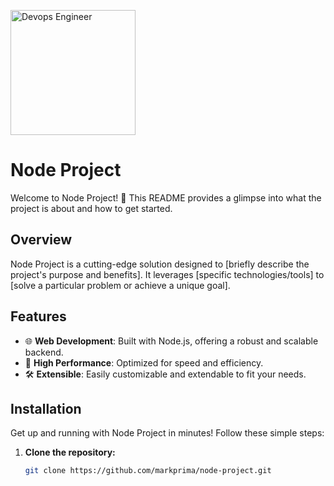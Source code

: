 <p align="left">
  <img src="https://media.tenor.com/fTn8nzYCO1QAAAAM/kuru-kuru-kuru.gif" alt="Devops Engineer" width="200">
</p>

# Node Project

Welcome to Node Project! 🚀 This README provides a glimpse into what the project is about and how to get started.

## Overview

Node Project is a cutting-edge solution designed to [briefly describe the project's purpose and benefits]. It leverages [specific technologies/tools] to [solve a particular problem or achieve a unique goal].

## Features

- 🌐 **Web Development**: Built with Node.js, offering a robust and scalable backend.
- 🚀 **High Performance**: Optimized for speed and efficiency.
- 🛠️ **Extensible**: Easily customizable and extendable to fit your needs.

## Installation

Get up and running with Node Project in minutes! Follow these simple steps:

1. **Clone the repository:**
   ```bash
   git clone https://github.com/markprima/node-project.git

